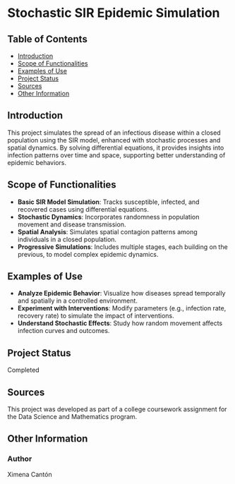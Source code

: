# Stochastic SIR Epidemic Simulation

## Table of Contents
- [Introduction](#introduction)
- [Scope of Functionalities](#scope-of-functionalities)
- [Examples of Use](#examples-of-use)
- [Project Status](#project-status)
- [Sources](#sources)
- [Other Information](#other-information)

## Introduction
This project simulates the spread of an infectious disease within a closed population using the SIR model, enhanced with stochastic processes and spatial dynamics. By solving differential equations, it provides insights into infection patterns over time and space, supporting better understanding of epidemic behaviors.

## Scope of Functionalities
- **Basic SIR Model Simulation**: Tracks susceptible, infected, and recovered cases using differential equations.
- **Stochastic Dynamics**: Incorporates randomness in population movement and disease transmission.
- **Spatial Analysis**: Simulates spatial contagion patterns among individuals in a closed population.
- **Progressive Simulations**: Includes multiple stages, each building on the previous, to model complex epidemic dynamics.

## Examples of Use
- **Analyze Epidemic Behavior**: Visualize how diseases spread temporally and spatially in a controlled environment.
- **Experiment with Interventions**: Modify parameters (e.g., infection rate, recovery rate) to simulate the impact of interventions.
- **Understand Stochastic Effects**: Study how random movement affects infection curves and outcomes.

## Project Status
Completed

## Sources
This project was developed as part of a college coursework assignment for the Data Science and Mathematics program.

## Other Information
### Author
Ximena Cantón  
